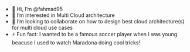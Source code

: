 - 👋 Hi, I’m @fahmad95
- 👀 I’m interested in Multi Cloud architecture
- 💞️ I’m looking to collaborate on how to design best cloud architecture(s) for multi cloud use cases
- ⚡ Fun fact: I wanted to be a famous soccer player when I was young beacuse I used to watch Maradona doing cool tricks!

<!---
fahmad95/fahmad95 is a ✨ special ✨ repository because its `README.md` (this file) appears on your GitHub profile.
You can click the Preview link to take a look at your changes.
--->

